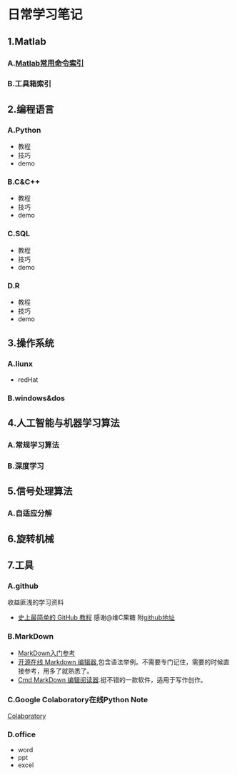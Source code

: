 # 日常学习笔记

## 1.Matlab
### A.[Matlab常用命令索引](https://github.com/hustcxl/CXL_Notes/blob/master/MATLAB/Common_Command_Notes.md)
### B.工具箱索引

## 2.编程语言
### A.Python
* 教程
* 技巧
* demo

### B.C&C++
* 教程
* 技巧
* demo

### C.SQL
* 教程
* 技巧
* demo

### D.R
* 教程
* 技巧
* demo

## 3.操作系统
### A.liunx
* redHat

### B.windows&dos

## 4.人工智能与机器学习算法
### A.常规学习算法

### B.深度学习

## 5.信号处理算法
### A.自适应分解

## 6.旋转机械

## 7.工具
### A.github
收益匪浅的学习资料
* [史上最简单的 GitHub 教程](https://blog.csdn.net/qq_35246620/article/details/66973794) 感谢@维C果糖 附[github地址](https://github.com/guobinhit)
### B.MarkDown
* [MarkDown入门参考](http://itmyhome.com/markdown/article/syntax/headers.html)
* [开源在线 Markdown 编辑器](https://pandao.github.io/editor.md/index.html),包含语法举例。不需要专门记住，需要的时候直接参考，用多了就熟悉了。
* [Cmd MarkDown 编辑阅读器](https://www.zybuluo.com/mdeditor).挺不错的一款软件，适用于写作创作。
### C.Google Colaboratory在线Python Note
  [Colaboratory](https://colab.research.google.com/notebooks/welcome.ipynb#scrollTo=5fCEDCU_qrC0)
### D.office
* word
* ppt
* excel
